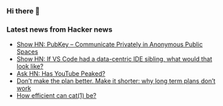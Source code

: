 ### Hi there 👋

<!--
**arashid-sh/arashid-sh** is a ✨ _special_ ✨ repository because its `README.md` (this file) appears on your GitHub profile.

Here are some ideas to get you started:

- 🔭 I’m currently working on ...
- 🌱 I’m currently learning ...
- 👯 I’m looking to collaborate on ...
- 🤔 I’m looking for help with ...
- 💬 Ask me about ...
- 📫 How to reach me: ...
- 😄 Pronouns: ...
- ⚡ Fun fact: ...
-->

### Latest news from Hacker news
<!-- BLOG-POST-LIST:START -->
- [Show HN: PubKey – Communicate Privately in Anonymous Public Spaces](https://www.pubkey.pm)
- [Show HN: If VS Code had a data-centric IDE sibling, what would that look like?](https://github.com/code-kern-ai/refinery)
- [Ask HN: Has YouTube Peaked?](https://news.ycombinator.com/item?id=32135992)
- [Don’t make the plan better. Make it shorter: why long term plans don’t work](https://lucasfcosta.com/2022/07/15/long-term-plans-dont-work.html)
- [How efficient can cat&lpar;1&rpar; be?](https://ariadne.space/2022/07/17/how-efficient-can-cat1-be/)
<!-- BLOG-POST-LIST:END -->
